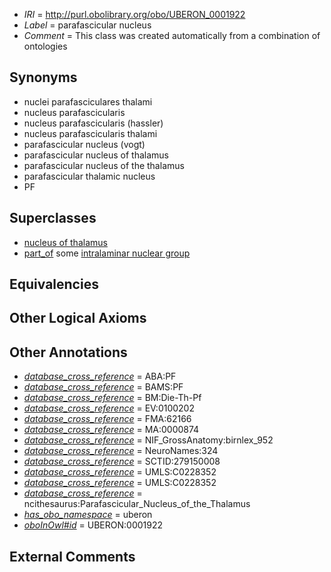  * *IRI* = http://purl.obolibrary.org/obo/UBERON_0001922
 * *Label* = parafascicular nucleus
 * *Comment* = This class was created automatically from a combination of ontologies

## Synonyms

 * nuclei parafasciculares thalami
 * nucleus parafascicularis
 * nucleus parafascicularis (hassler)
 * nucleus parafascicularis thalami
 * parafascicular nucleus (vogt)
 * parafascicular nucleus of thalamus
 * parafascicular nucleus of the thalamus
 * parafascicular thalamic nucleus
 * PF

## Superclasses

 * [nucleus of thalamus](../../UBERON/92/UBERON_0007692.md)
 * [part_of](../../BFO/50/BFO_0000050.md) some [intralaminar nuclear group](../../UBERON/33/UBERON_0002733.md)

## Equivalencies


## Other Logical Axioms


## Other Annotations

 * *[database_cross_reference](../../ef/oboInOwl#hasDbXref.md)* = ABA:PF
 * *[database_cross_reference](../../ef/oboInOwl#hasDbXref.md)* = BAMS:PF
 * *[database_cross_reference](../../ef/oboInOwl#hasDbXref.md)* = BM:Die-Th-Pf
 * *[database_cross_reference](../../ef/oboInOwl#hasDbXref.md)* = EV:0100202
 * *[database_cross_reference](../../ef/oboInOwl#hasDbXref.md)* = FMA:62166
 * *[database_cross_reference](../../ef/oboInOwl#hasDbXref.md)* = MA:0000874
 * *[database_cross_reference](../../ef/oboInOwl#hasDbXref.md)* = NIF_GrossAnatomy:birnlex_952
 * *[database_cross_reference](../../ef/oboInOwl#hasDbXref.md)* = NeuroNames:324
 * *[database_cross_reference](../../ef/oboInOwl#hasDbXref.md)* = SCTID:279150008
 * *[database_cross_reference](../../ef/oboInOwl#hasDbXref.md)* = UMLS:C0228352
 * *[database_cross_reference](../../ef/oboInOwl#hasDbXref.md)* = UMLS:C0228352
 * *[database_cross_reference](../../ef/oboInOwl#hasDbXref.md)* = ncithesaurus:Parafascicular_Nucleus_of_the_Thalamus
 * *[has_obo_namespace](../../ce/oboInOwl#hasOBONamespace.md)* = uberon
 * *[oboInOwl#id](../../id/oboInOwl#id.md)* = UBERON:0001922

## External Comments

